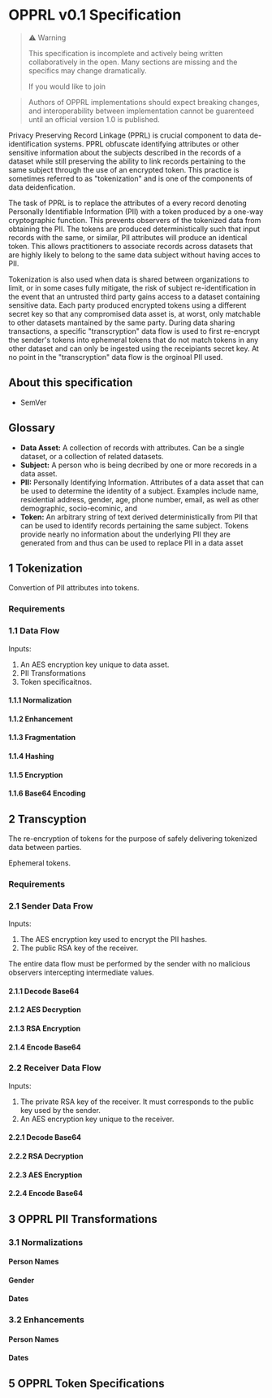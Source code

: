 # OPPRL v0.1 Specification

> :warning: Warning
>
> This specification is incomplete and actively being written collaboratively in the open. Many sections are missing and the specifics may change dramatically.
>
> If you would like to join 

> Authors of OPPRL implementations should expect breaking changes, and interoperability between implementation cannot be guarenteed until an official version 1.0 is published.

Privacy Preserving Record Linkage (PPRL) is crucial component to data de-identification systems. PPRL obfuscate identifying attributes or other sensitive information about the subjects described in the records of a dataset while still preserving the ability to link records pertaining to the same subject through the use of an encrypted token. This practice is sometimes referred to as "tokenization" and is one of the components of data deidenfication.

The task of PPRL is to replace the attributes of a every record denoting Personally Identifiable Information (PII) with a token produced by a one-way cryptographic function. This prevents observers of the tokenized data from obtaining the PII. The tokens are produced deterministically such that input records with the same, or similar, PII attributes will produce an identical token. This allows practitioners to associate records across datasets that are highly likely to belong to the same data subject without having acces to PII.

Tokenization is also used when data is shared between organizations to limit, or in some cases fully mitigate, the risk of subject re-identification in the event that an untrusted third party gains access to a dataset containing sensitive data. Each party produced encrypted tokens using a different secret key so that any compromised data asset is, at worst, only matchable to other datasets mantained by the same party. During data sharing transactions, a specific "transcryption" data flow is used to first re-encrypt the sender's tokens into ephemeral tokens that do not match tokens in any other dataset and can only be ingested using the receipiants secret key. At no point in the "transcryption" data flow is the orginoal PII used.

## About this specification

- SemVer

## Glossary

- **Data Asset:** A collection of records with attributes. Can be a single dataset, or a collection of related datasets.
- **Subject:** A person who is being decribed by one or more recoreds in a data asset.
- **PII:** Personally Identifying Information. Attributes of a data asset that can be used to determine the identity of a subject. Examples include name, residential address, gender, age, phone number, email, as well as other demographic, socio-ecominic, and 
- **Token:** An arbitrary string of text derived deterministically from PII that can be used to identify records pertaining the same subject. Tokens provide nearly no information about the underlying PII they are generated from and thus can be used to replace PII in a data asset

## 1 Tokenization

Convertion of PII attributes into tokens.

### Requirements

### 1.1 Data Flow

Inputs:

1. An AES encryption key unique to data asset.
2. PII Transformations
3. Token specificaitnos.

#### 1.1.1 Normalization

#### 1.1.2 Enhancement

#### 1.1.3 Fragmentation

#### 1.1.4 Hashing

#### 1.1.5 Encryption

#### 1.1.6 Base64 Encoding

## 2 Transcyption

The re-encryption of tokens for the purpose of safely delivering tokenized data between parties.

Ephemeral tokens.

### Requirements

### 2.1 Sender Data Frow 

Inputs:

1. The AES encryption key used to encrypt the PII hashes.
3. The public RSA key of the receiver.

The entire data flow must be performed by the sender with no malicious observers intercepting intermediate values.

#### 2.1.1 Decode Base64

#### 2.1.2 AES Decryption

#### 2.1.3 RSA Encryption

#### 2.1.4 Encode Base64

### 2.2 Receiver Data Flow

Inputs:

1. The private RSA key of the receiver. It must corresponds to the public key used by the sender.
3. An AES encryption key unique to the receiver.

#### 2.2.1 Decode Base64

#### 2.2.2 RSA Decryption

#### 2.2.3 AES Encryption

#### 2.2.4 Encode Base64

## 3 OPPRL PII Transformations

### 3.1 Normalizations

#### Person Names

#### Gender

#### Dates

### 3.2 Enhancements

#### Person Names

#### Dates

## 5 OPPRL Token Specifications
